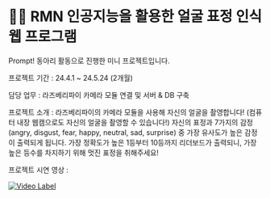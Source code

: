 # 👧🏼 RMN 인공지능을 활용한 얼굴 표정 인식 웹 프로그램
Prompt! 동아리 활동으로 진행한 미니 프로젝트입니다.
<br>

프로젝트 기간 : 24.4.1 ~ 24.5.24 (2개월)

담당 업무 : 라즈베리파이 카메라 모듈 연결 및 서버 & DB 구축

프로젝트 소개 :
라즈베리파이의 카메라 모듈을 사용해 자신의 얼굴을 촬영합니다! (컴퓨터 내장 웹캠으로도 자신의 얼굴을 촬영할 수 있습니다!) 자신의 표정과 7가지의 감정(angry, disgust, fear, happy, neutral, sad, surprise) 중 가장 유사도가 높은 감정이 출력되게 됩니다. 가장 정확도가 높은 1등부터 10등까지 리더보드가 출력되니, 가장 높은 등수를 차지하기 위해 멋진 표정을 취해주세요!

프로젝트 시연 영상 :

[![Video Label](http://img.youtube.com/vi/nD_faZ8J3JI/0.jpg)](https://youtu.be/nD_faZ8J3JI)
